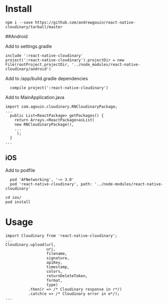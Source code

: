 # Install
```
npm i --save https://github.com/andrewgouin/react-native-cloudinary/tarball/master
```
##Android

Add to settings.gradle
```
include ':react-native-cloudinary'
project(':react-native-cloudinary').projectDir = new File(rootProject.projectDir, '../node_modules/react-native-cloudinary/android')
```

Add to /app/build.gradle dependencies
```
  compile project(':react-native-cloudinary')
```

Add to MainApplication.java
```
import com.agouin.cloudinary.RNCloudinaryPackage;
...
  public List<ReactPackage> getPackages() {
    return Arrays.<ReactPackage>asList(
    new RNCloudinaryPackage(),
    ...
     );
  }
...
```

## iOS

Add to podfile
```
  pod 'AFNetworking', '~> 3.0'
  pod 'react-native-cloudinary', path: '../node-modules/react-native-cloudinary'
```

```
cd ios/
pod install
```

# Usage
```
import Cloudinary from 'react-native-cloudinary';
...
Cloudinary.upload(url,
                  uri,
                  filename,
                  signature,
                  apiKey,
                  timestamp,
                  colors,
                  returnDeleteToken,
                  format,
                  type)
          .then(r => /* Cloudinary response in r*/)
          .catch(e => /* Cloudinary error in e*/);
...
```

